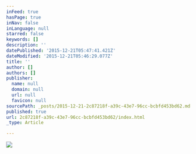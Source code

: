 ```yaml
---
inFeed: true
hasPage: true
inNav: false
inLanguage: null
starred: false
keywords: []
description: ''
datePublished: '2015-12-21T05:47:41.421Z'
dateModified: '2015-12-21T05:46:29.077Z'
title: ''
author: []
authors: []
publisher:
  name: null
  domain: null
  url: null
  favicon: null
sourcePath: _posts/2015-12-21-2c87218f-a39c-43e7-96cc-bcbfd453bd62.md
published: true
url: 2c87218f-a39c-43e7-96cc-bcbfd453bd62/index.html
_type: Article

---
```

![](https://the-grid-user-content.s3-us-west-2.amazonaws.com/f70295d2-fef0-4de4-8a34-6c41df5995bf.jpg)